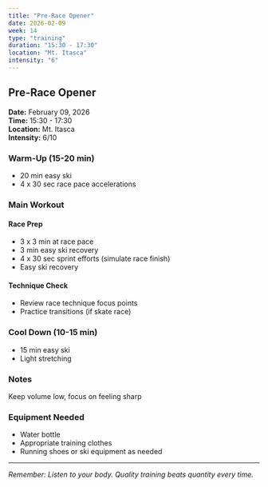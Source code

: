 ```yaml
---
title: "Pre-Race Opener"
date: 2026-02-09
week: 14
type: "training"
duration: "15:30 - 17:30"
location: "Mt. Itasca"
intensity: "6"
---
```


## Pre-Race Opener

**Date:** February 09, 2026  
**Time:** 15:30 - 17:30  
**Location:** Mt. Itasca  
**Intensity:** 6/10

### Warm-Up (15-20 min)
- 20 min easy ski
- 4 x 30 sec race pace accelerations

### Main Workout
#### Race Prep
- 3 x 3 min at race pace
- 3 min easy ski recovery
- 4 x 30 sec sprint efforts (simulate race finish)
- Easy ski recovery

#### Technique Check
- Review race technique focus points
- Practice transitions (if skate race)

### Cool Down (10-15 min)
- 15 min easy ski
- Light stretching

### Notes
Keep volume low, focus on feeling sharp

### Equipment Needed
- Water bottle
- Appropriate training clothes
- Running shoes or ski equipment as needed

---
*Remember: Listen to your body. Quality training beats quantity every time.*